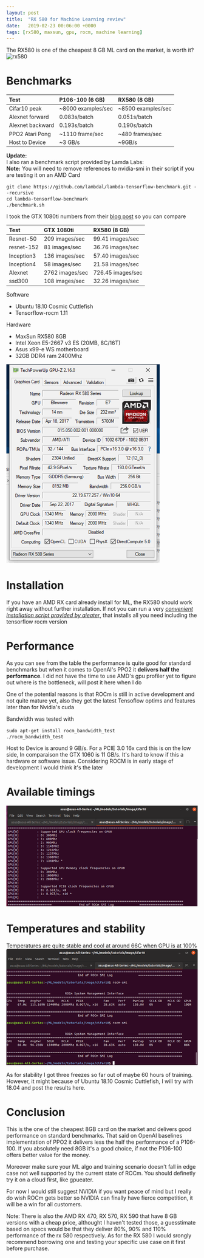 ```yaml
---
layout: post
title:  "RX 580 for Machine Learning review"
date:   2019-02-23 00:06:00 +0000
tags: [rx580, maxsun, gpu, rocm, machine learning]
---
```


The RX580 is one of the cheapest 8 GB ML card on the market, is worth it?
![rx580](/assets/rx580/rx580.jpg) <br>

# Benchmarks

| Test        	   | P106-100 (6 GB)    | RX580 (8 GB) 				|
|:-----------------|:-------------------|:--------------------------|
| Cifar10 peak     | ~8000 examples/sec | ~8500 examples/sec        |
| Alexnet forward  | 0.083s/batch	    | 0.051s/batch              |
| Alexnet backward | 0.193s/batch       | 0.190s/batch              |
| PPO2 Atari Pong  | ~1110 frame/sec    | ~480 frames/sec           |
| Host to Device   | ~3 GB/s           | ~9GB/s           |

**Update:** <br>
I also ran a benchmark script provided by Lamda Labs: <br>
**Note:** You will need to remove references to nvidia-smi in their script if you are testing it on an AMD Card
```shell
git clone https://github.com/lambdal/lambda-tensorflow-benchmark.git --recursive
cd lambda-tensorflow-benchmark
./benchmark.sh
```

I took the GTX 1080ti numbers from their [blog post](https://lambdalabs.com/blog/2080-ti-deep-learning-benchmarks/) so you can compare



| Test        	   | GTX 1080ti    		| RX580 (8 GB) 				|
|:-----------------|:-------------------|:--------------------------|
| Resnet-50     |  209 images/sec    | 99.41 images/sec      |
| resnet-152  |  81 images/sec	    | 36.76 images/sec             |
| Inception3 |     136 images/sec  | 57.40 images/sec             |
| Inception4 |     58 images/sec  | 21.58 images/sec             |
| Alexnet |    2762 images/sec   | 726.45 images/sec             |
| ssd300 |   108 images/sec    | 32.26 images/sec             |

Software
*	Ubuntu 18.10 Cosmic Cuttlefish
*	Tensorflow-rocm 1.11

Hardware
*	MaxSun RX580 8GB
*	Intel Xeon E5-2667 v3 ES (20MB, 8C/16T)
*	Asus x99-e WS motherboard
*	32GB DDR4 ram 2400Mhz


![gpu-z](/assets/rx580/RX580_GPU-Z.gif)

# Installation
If you have an AMD RX card already install for ML, the RX580 should work right away without further installation.
If not you can run a very [_convenient installation script provided by aieater_](https://github.com/aieater/rocm_tensorflow_info), that installs all you need including the tensorflow rocm version

# Performance
As you can see from the table the performance is quite good for standard benchmarks but when it comes to OpenAI's PPO2 it **delivers half the performance**. I did not have the time to use AMD's gpu profiler yet to figure out where is the bottleneck, will post it here when I do

One of the potential reasons is that ROCm is still in active development and not quite mature yet, also they get the latest Tensoflow optims and features later than for Nvidia's cuda


Bandwidth was tested with
```
sudo apt-get install rocm_bandwidth_test
./rocm_bandwidth_test
```

Host to Device is around 9 GB/s. For a PCIE 3.0 16x card this is on the low side, In comparaison the GTX 1060 is 11 GB/s. It's hard to know if this a hardware or software issue. Considering ROCM is in early stage of development I would think it's the later


# Available timings
![speeds](/assets/rx580/rocm_speed.png)

# Temperatures and stability
Temperatures are quite stable and cool at around 66C when GPU is at 100%
![rocm-smi](/assets/rx580/rocm-smi.png)

As for stability I got three freezes so far out of maybe 60 hours of training. However, it might because of Ubuntu 18.10 Cosmic Cuttlefish, I will try with 18.04 and post the results here. 

# Conclusion
This is the one of the cheapest 8GB card on the market and delivers good performance on standard benchmarks.
That said on OpenAI baselines implementation of PPO2 it delivers less the half the performance of a P106-100.
If you absolutely need 8GB it's a good choice, if not the P106-100 offers better value for the money.

Moreover make sure your ML algo and training scenario doesn't fall in edge case not well supported by the current state of ROCm.
You should definetly try it on a cloud first, like gpueater.

For now I would still suggest NVIDIA if you want peace of mind but I really do wish ROCm gets better so NVIDIA can finally have fierce competition, it will be a win for all customers.

Note:
There is also the AMD RX 470, RX 570, RX 590 that have 8 GB versions with a cheap price, althought I haven't tested those, a guesstimate based on specs would be that they deliver 80%, 90% and 110% performance of the rx 580 respectively. As for the RX 580 I would srongly recommend borrowing one and testing your specific use case on it first before purchase.

